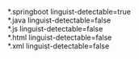 
*.springboot linguist-detectable=true  
*.java linguist-detectable=false  
*.js linguist-detectable=false  
*.html linguist-detectable=false  
*.xml linguist-detectable=false 
